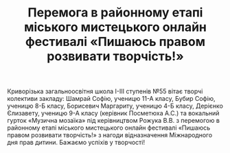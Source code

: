 ﻿---
title: Перемога в районному етапі міського мистецького онлайн фестивалі «Пишаюсь правом розвивати творчість!»
---

Криворізька загальноосвітня школа І-ІІІ ступенів №55 вітає творчі колективи закладу: Шамрай Софію, ученицю 11-А класу, Бубир Софію, ученицю 8-Б класу, Борисевич Маргариту, ученицю 4-Б класу, Дерієнко Єлизавету, ученицю 9-А класу (керівник Посметюха А.С.) та вокальний гурток «Музична мозаїка» під керівництвом Рожука В.В. з перемогою в районному етапі міського мистецького онлайн фестивалі «Пишаюсь правом розвивати творчість!» з нагоди відназначення Міжнародного дня прав дитини. Бажаємо успіхів у творчості!

<slideshow></slideshow>
  
